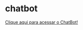 # chatbot

<a href="https://climacobnu.github.io/chatbot/"  rel="noopener noreferrer" target="_blank">Clique aqui para acessar o ChatBot!</a>
